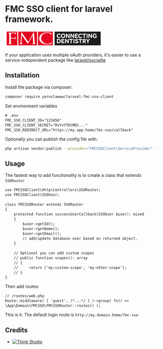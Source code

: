 # FMC SSO client for laravel framework.

[![](./assets/img/fmc_logo.jpg)](https://fmc.co.uk/)

If your application uses multiple oAuth providers, it's easier to use a service-independent package
like [laravel/socialite](https://github.com/laravel/socialite)

## Installation

Install the package via composer:

```bash
composer require yaroslawww/laravel-fmc-sso-client
```

Set environment variables

```dotenv
# .env
FMC_SSO_CLIENT_ID="123456"
FMC_SSO_CLIENT_SECRET="RvYvYTDtMDt..."
FMC_SSO_REDIRECT_URL="https://my.app.home/fmc-sso/callback"

```

Optionally you can publish the config file with:

```bash
php artisan vendor:publish --provider="FMCSSOClient\ServiceProvider" --tag="config"
```

## Usage

The fastest way to add functionality is to create a class that extends `SSORouter`

```injectablephp
use FMCSSOClient\Http\Controllers\SSORouter;
use FMCSSOClient\SSOUser;

class FMCSSORouter extends SSORouter
{
    protected function successUserCallback(SSOUser $user): mixed
    {
        $user->getId();
        $user->getName();
        $user->getEmail();
        // add/update database user based on returned object.
    }
    
    // Optional you can add custom scopes
    // public function scopes(): array
    // {
    //     return ['my:custom-scope', 'my:other-scope'];
    // }
}
```

Then add routes:

```injectablephp
// /routes/web.php
Route::middleware( [ 'guest', /*...*/ ] )->group( fn() => \App\Domain\FMCSSO\FMCSSORouter::routes() );
```

This is it. The default login route is `http://my.domain.home/fmc-sso`

## Credits

- [![Think Studio](https://yaroslawww.github.io/images/sponsors/packages/logo-think-studio.png)](https://think.studio/)
